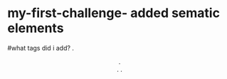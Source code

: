 # my-first-challenge- added sematic elements 
#what tags did i add? 
.<header>
  .<main>
  .<asside>
  .<sections>
  <footer> 
